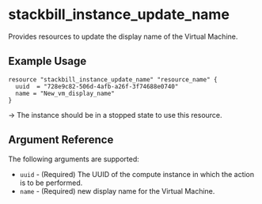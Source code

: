 # stackbill_instance_update_name

Provides resources to update the display name of the Virtual Machine.

## Example Usage

```
resource "stackbill_instance_update_name" "resource_name" {
  uuid  = "728e9c82-506d-4afb-a26f-3f74688e0740"
  name = "New_vm_display_name"
}
```

-> The instance should be in a stopped state to use this resource.

## Argument Reference

The following arguments are supported:

- `uuid` - (Required) The UUID of the compute instance in which the action is to be performed.
- `name` - (Required) new display name for the Virtual Machine.
